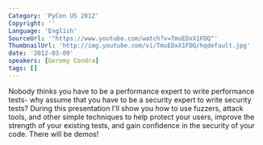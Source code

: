 ```yaml
---
Category: 'PyCon US 2012'
Copyright: ''
Language: 'English'
SourceUrl: '"https://www.youtube.com/watch?v=TmuEDxX1FDQ"'
ThumbnailUrl: 'http://img.youtube.com/vi/TmuEDxX1FDQ/hqdefault.jpg'
date: '2012-03-09'
speakers: [Geremy Condra]
tags: []
---
```

Nobody thinks you have to be a performance expert to write performance tests-
why assume that you have to be a security expert to write security tests?
During this presentation I'll show you how to use fuzzers, attack tools, and
other simple techniques to help protect your users, improve the strength of
your existing tests, and gain confidence in the security of your code. There
will be demos!

